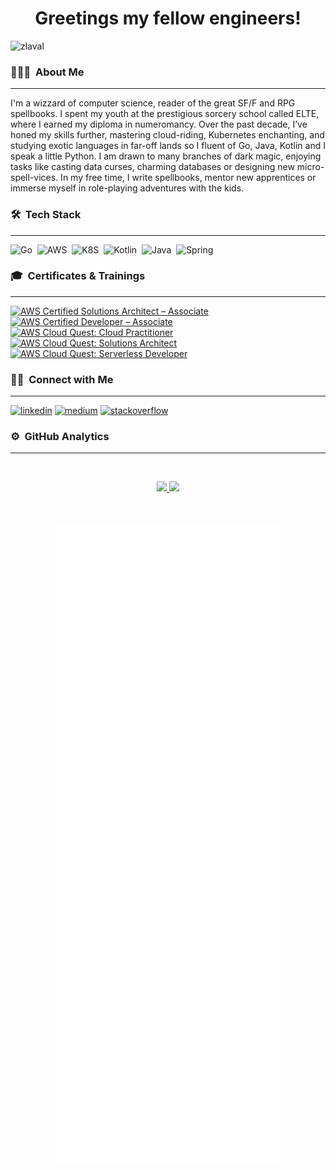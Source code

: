 <h1 align="center">Greetings my fellow engineers!</h1>



<p align="left"> <img src="https://komarev.com/ghpvc/?username=zlaval&label=Profile%20views&color=0e75b6&style=flat" alt="zlaval" /> </p>

### 👨🏻‍💻 &nbsp;About Me

------

<p align="left">
I'm a wizzard of computer science, reader of the great SF/F and RPG spellbooks. I spent my youth at the prestigious sorcery school called ELTE, where I earned my diploma in numeromancy. 
Over the past decade, I’ve honed my skills further, mastering cloud-riding, Kubernetes enchanting, and studying exotic languages in far-off lands so I fluent of Go, Java, Kotlin and I speak a little Python. 
I am drawn to many branches of dark magic, enjoying tasks like casting data curses, charming databases or designing new micro-spell-vices. 
In my free time, I write spellbooks, mentor new apprentices or immerse myself in role-playing adventures with the kids.  
</p>

### 🛠 &nbsp;Tech Stack

------

![Go](https://img.shields.io/badge/go-%23E34F26.svg?style=for-the-badge&logo=go&logoColor=white)&nbsp;
![AWS](https://img.shields.io/badge/aws-%234ea94b.svg?style=for-the-badge&logo=aws&logoColor=white)&nbsp;
![K8S](https://img.shields.io/badge/kubernetes-%2300599C.svg?style=for-the-badge&logo=kubernetes&logoColor=white)&nbsp;
![Kotlin](https://img.shields.io/badge/kotlin-%2338B2AC.svg?style=for-the-badge&logo=kotlin&logoColor=white)&nbsp;
![Java](https://img.shields.io/badge/java-%23ED8B00.svg?style=for-the-badge&logo=java&logoColor=white)&nbsp;
![Spring](https://img.shields.io/badge/spring-%236DB33F.svg?style=for-the-badge&logo=spring&logoColor=white)&nbsp;


### 🎓 &nbsp;Certificates & Trainings

------

<!--START_SECTION:badges-->

[![AWS Certified Solutions Architect – Associate](https://images.credly.com/size/70x70/images/0e284c3f-5164-4b21-8660-0d84737941bc/image.png)](http://www.credly.com/badges/42e74365-6079-4017-bba3-2ad5d0cca867 "AWS Certified Solutions Architect – Associate")
[![AWS Certified Developer – Associate](https://images.credly.com/size/70x70/images/b9feab85-1a43-4f6c-99a5-631b88d5461b/image.png)](http://www.credly.com/badges/674228bc-49b1-4343-940d-76b34e797ee1 "AWS Certified Developer – Associate")
[![AWS Cloud Quest: Cloud Practitioner](https://images.credly.com/size/70x70/images/2784d0d8-327c-406f-971e-9f0e15097003/image.png)](http://www.credly.com/badges/d12af3eb-c742-4781-8862-d7620b804d74 "AWS Cloud Quest: Cloud Practitioner")
[![AWS Cloud Quest: Solutions Architect](https://images.credly.com/size/70x70/images/9e9e7ef7-384f-4636-8743-1b89a68fb46b/image.png)](http://www.credly.com/badges/3134b05f-2eb8-415e-9c4d-2abad2944fbd "AWS Cloud Quest: Solutions Architect")
[![AWS Cloud Quest: Serverless Developer](https://images.credly.com/size/70x70/images/9a2fd02b-52ab-448d-9d19-fd9b68efe1f6/image.png)](http://www.credly.com/badges/90678264-48d9-4cd8-b911-04badf788ccf "AWS Cloud Quest: Serverless Developer")
<!--END_SECTION:badges-->

### 🤝🏻 &nbsp;Connect with Me

------

<a href="https://linkedin.com/in/zalan-toth" target="_blank"><img src="https://img.shields.io/badge/LinkedIn-%230077B5.svg?&style=flat-square&logo=linkedin&logoColor=white" alt="linkedin"></a>
<a href="https://medium.com/@zlaval" target="_blank"><img src="https://img.shields.io/badge/Medium-%23333333.svg?&style=flat-square&logo=medium&logoColor=white" alt="medium"></a>
<a href="https://stackoverflow.com/users/9417843" target="_blank"><img src="https://img.shields.io/badge/Stackoverflow-%23D14836.svg?&style=flat-square&logo=stackoverflow&logoColor=white" alt="stackoverflow"></a>


### ⚙️ &nbsp;GitHub Analytics

------

<br>
<p align="center">
<a href="https://github.com/zlaval">
  <img height="180em" src="https://github-readme-stats.vercel.app/api?username=zlaval&show_icons=true&theme=algolia&include_all_commits=true&count_private=true"/>
  <img height="180em" src="https://github-readme-stats.vercel.app/api/top-langs/?username=zlaval&layout=compact&langs_count=8&theme=algolia&include_all_commits=true&count_private=true"/>
</a>
</p>
<br>
<p align="center">
  <img src="./github-metrics.svg" />
</p>




